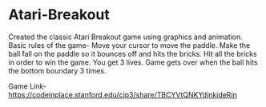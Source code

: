 # Atari-Breakout

Created the classic Atari Breakout game using graphics and animation. Basic rules of the game- Move your cursor to move the paddle. Make the ball fall on the paddle so it bounces off and hits the bricks. Hit all the bricks in order to win the game. You get 3 lives. Game gets over when the ball hits the bottom boundary 3 times.

Game Link- https://codeinplace.stanford.edu/cip3/share/TBCYVtQNKYdjnkjdeRin

